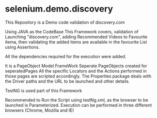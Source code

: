# selenium.demo.discovery
This Repository is a Demo code validation of discovery.com

Using JAVA as the CodeBase This Framework covers, validation of Launching "discovery.com", adding Recommended Videos to Favourite itema, then validating the added items are available in the favourite List using Assertions.

All the dependencies required for the execution were added.

It is a PageObject Model FrameWork Seperate PageObjects created for seperatedPages All the specific Locators and the Actions performed in those pages are scripted accordingly. The Properties package deals with the Driver paths and the URL to be launched and other details.

TestNG is used part of this Framework

Recommended to Run the Script using testNg.xml, as the browser to be launched is Parameterized. Execution can be performed in three different browsers (Chrome, Mozilla and IE)
